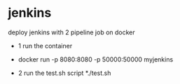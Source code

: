 # jenkins
deploy jenkins with 2 pipeline job on docker


* 1  run the container 
* docker run -p 8080:8080 -p 50000:50000 myjenkins

* 2 run the test.sh script
*./test.sh
